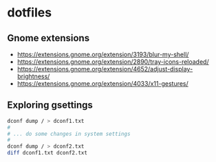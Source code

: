 # dotfiles

## Gnome extensions
* https://extensions.gnome.org/extension/3193/blur-my-shell/
* https://extensions.gnome.org/extension/2890/tray-icons-reloaded/
* https://extensions.gnome.org/extension/4652/adjust-display-brightness/
* https://extensions.gnome.org/extension/4033/x11-gestures/

## Exploring gsettings
```sh
dconf dump / > dconf1.txt
#
# ... do some changes in system settings
#
dconf dump / > dconf2.txt
diff dconf1.txt dconf2.txt
```